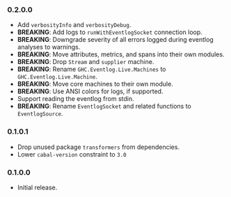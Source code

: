 ### 0.2.0.0

- Add `verbosityInfo` and `verbosityDebug`.
- **BREAKING**: Add logs to `runWithEventlogSocket` connection loop.
- **BREAKING**: Downgrade severity of all errors logged during eventlog analyses to warnings.
- **BREAKING**: Move attributes, metrics, and spans into their own modules.
- **BREAKING**: Drop `Stream` and `supplier` machine.
- **BREAKING**: Rename `GHC.Eventlog.Live.Machines` to `GHC.Eventlog.Live.Machine`.
- **BREAKING**: Move core machines to their own module.
- **BREAKING**: Use ANSI colors for logs, if supported.
- Support reading the eventlog from stdin.
- **BREAKING**: Rename `EventlogSocket` and related functions to `EventlogSource`.

### 0.1.0.1

- Drop unused package `transformers` from dependencies.
- Lower `cabal-version` constraint to `3.0`

### 0.1.0.0

- Initial release.

